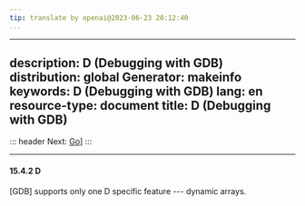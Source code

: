 ```yaml
---
tip: translate by openai@2023-06-23 20:12:40
...
```

---
description: D (Debugging with GDB)
distribution: global
Generator: makeinfo
keywords: D (Debugging with GDB)
lang: en
resource-type: document
title: D (Debugging with GDB)
---
::: header
Next: [Go](Go.html#Go)]
:::

---

#### 15.4.2 D

[GDB] supports only one D specific feature --- dynamic arrays.
